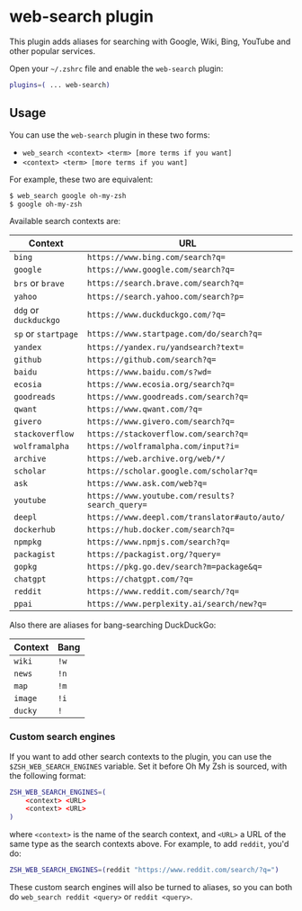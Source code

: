 # web-search plugin

This plugin adds aliases for searching with Google, Wiki, Bing, YouTube and other popular services.

Open your `~/.zshrc` file and enable the `web-search` plugin:

```zsh
plugins=( ... web-search)
```

## Usage

You can use the `web-search` plugin in these two forms:

- `web_search <context> <term> [more terms if you want]`
- `<context> <term> [more terms if you want]`

For example, these two are equivalent:

```zsh
$ web_search google oh-my-zsh
$ google oh-my-zsh
```

Available search contexts are:

| Context               | URL                                             |
| --------------------- | ----------------------------------------------- |
| `bing`                | `https://www.bing.com/search?q=`                |
| `google`              | `https://www.google.com/search?q=`              |
| `brs` or `brave`      | `https://search.brave.com/search?q=`            |
| `yahoo`               | `https://search.yahoo.com/search?p=`            |
| `ddg` or `duckduckgo` | `https://www.duckduckgo.com/?q=`                |
| `sp` or `startpage`   | `https://www.startpage.com/do/search?q=`        |
| `yandex`              | `https://yandex.ru/yandsearch?text=`            |
| `github`              | `https://github.com/search?q=`                  |
| `baidu`               | `https://www.baidu.com/s?wd=`                   |
| `ecosia`              | `https://www.ecosia.org/search?q=`              |
| `goodreads`           | `https://www.goodreads.com/search?q=`           |
| `qwant`               | `https://www.qwant.com/?q=`                     |
| `givero`              | `https://www.givero.com/search?q=`              |
| `stackoverflow`       | `https://stackoverflow.com/search?q=`           |
| `wolframalpha`        | `https://wolframalpha.com/input?i=`             |
| `archive`             | `https://web.archive.org/web/*/`                |
| `scholar`             | `https://scholar.google.com/scholar?q=`         |
| `ask`                 | `https://www.ask.com/web?q=`                    |
| `youtube`             | `https://www.youtube.com/results?search_query=` |
| `deepl`               | `https://www.deepl.com/translator#auto/auto/`   |
| `dockerhub`           | `https://hub.docker.com/search?q=`              |
| `npmpkg`              | `https://www.npmjs.com/search?q=`               |
| `packagist`           | `https://packagist.org/?query=`                 |
| `gopkg`               | `https://pkg.go.dev/search?m=package&q=`        |
| `chatgpt`             | `https://chatgpt.com/?q=`                       |
| `reddit`              | `https://www.reddit.com/search/?q=`             |
| `ppai`                | `https://www.perplexity.ai/search/new?q=`       |

Also there are aliases for bang-searching DuckDuckGo:

| Context | Bang |
| ------- | ---- |
| `wiki`  | `!w` |
| `news`  | `!n` |
| `map`   | `!m` |
| `image` | `!i` |
| `ducky` | `!`  |

### Custom search engines

If you want to add other search contexts to the plugin, you can use the `$ZSH_WEB_SEARCH_ENGINES` variable.
Set it before Oh My Zsh is sourced, with the following format:

```zsh
ZSH_WEB_SEARCH_ENGINES=(
    <context> <URL>
    <context> <URL>
)
```

where `<context>` is the name of the search context, and `<URL>` a URL of the same type as the search contexts
above. For example, to add `reddit`, you'd do:

```zsh
ZSH_WEB_SEARCH_ENGINES=(reddit "https://www.reddit.com/search/?q=")
```

These custom search engines will also be turned to aliases, so you can both do `web_search reddit <query>` or
`reddit <query>`.
